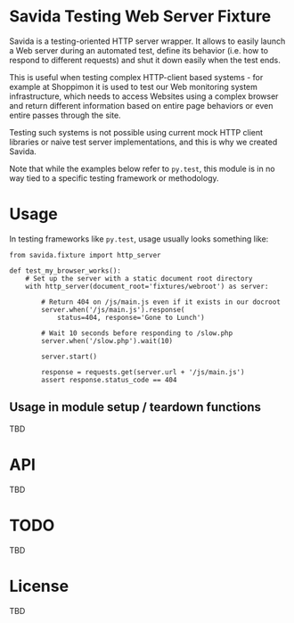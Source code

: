 Savida Testing Web Server Fixture
=================================
Savida is a testing-oriented HTTP server wrapper. It allows to easily
launch a Web server during an automated test, define its behavior (i.e.
how to respond to different requests) and shut it down easily when the
test ends.

This is useful when testing complex HTTP-client based systems - for
example at Shoppimon it is used to test our Web monitoring system
infrastructure, which needs to access Websites using a complex browser
and return different information based on entire page behaviors or even
entire passes through the site.

Testing such systems is not possible using current mock HTTP client
libraries or naive test server implementations, and this is why we
created Savida.

Note that while the examples below refer to `py.test`, this module is in
no way tied to a specific testing framework or methodology.

# Usage
In testing frameworks like `py.test`, usage usually looks something
like:

    from savida.fixture import http_server

    def test_my_browser_works():
        # Set up the server with a static document root directory
        with http_server(document_root='fixtures/webroot') as server:

            # Return 404 on /js/main.js even if it exists in our docroot
            server.when('/js/main.js').response(
                status=404, response='Gone to Lunch')

            # Wait 10 seconds before responding to /slow.php
            server.when('/slow.php').wait(10)

            server.start()

            response = requests.get(server.url + '/js/main.js')
            assert response.status_code == 404

## Usage in module setup / teardown functions
TBD

# API
TBD

# TODO
TBD

# License
TBD
